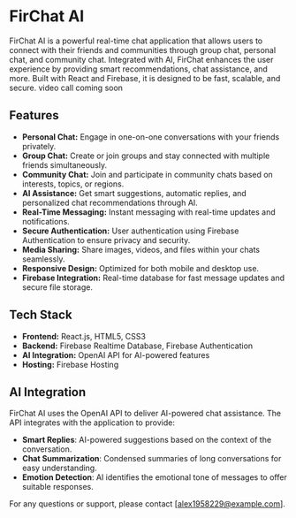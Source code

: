 
# **FirChat AI**

FirChat AI is a powerful real-time chat application that allows users to connect with their friends and communities through group chat, personal chat, and community chat. Integrated with AI, FirChat enhances the user experience by providing smart recommendations, chat assistance, and more. Built with React and Firebase, it is designed to be fast, scalable, and secure.
video call coming soon

## **Features**

- **Personal Chat:** Engage in one-on-one conversations with your friends privately.
- **Group Chat:** Create or join groups and stay connected with multiple friends simultaneously.
- **Community Chat:** Join and participate in community chats based on interests, topics, or regions.
- **AI Assistance:** Get smart suggestions, automatic replies, and personalized chat recommendations through AI.
- **Real-Time Messaging:** Instant messaging with real-time updates and notifications.
- **Secure Authentication:** User authentication using Firebase Authentication to ensure privacy and security.
- **Media Sharing:** Share images, videos, and files within your chats seamlessly.
- **Responsive Design:** Optimized for both mobile and desktop use.
- **Firebase Integration:** Real-time database for fast message updates and secure file storage.

## **Tech Stack**

- **Frontend:** React.js, HTML5, CSS3
- **Backend:** Firebase Realtime Database, Firebase Authentication
- **AI Integration:** OpenAI API for AI-powered features
- **Hosting:** Firebase Hosting

## **AI Integration**

FirChat AI uses the OpenAI API to deliver AI-powered chat assistance. The API integrates with the application to provide:

- **Smart Replies**: AI-powered suggestions based on the context of the conversation.
- **Chat Summarization**: Condensed summaries of long conversations for easy understanding.
- **Emotion Detection**: AI identifies the emotional tone of messages to offer suitable responses.


For any questions or support, please contact [alex1958229@example.com].
